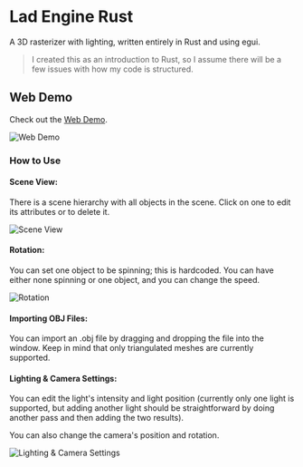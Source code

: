 # Lad Engine Rust
A 3D rasterizer with lighting, written entirely in Rust and using egui.

> I created this as an introduction to Rust, so I assume there will be a few issues with how my code is structured.

## Web Demo
Check out the [Web Demo](https://aladvs.github.io/Lad-Engine-Rust/).


![Web Demo](https://github.com/aladvs/lad_engine_rust/assets/78510667/6bc4a0c0-0dc2-456b-ab3e-77b33073facc)

### How to Use
#### Scene View:
There is a scene hierarchy with all objects in the scene. Click on one to edit its attributes or to delete it.

![Scene View](https://github.com/aladvs/lad_engine_rust/assets/78510667/349585ef-8f38-493d-95b3-60639b18e55e)

#### Rotation:
You can set one object to be spinning; this is hardcoded. You can have either none spinning or one object, and you can change the speed.

![Rotation](https://github.com/aladvs/lad_engine_rust/assets/78510667/5fc6b1e0-40b1-4e08-8831-f316af050050)

#### Importing OBJ Files:
You can import an .obj file by dragging and dropping the file into the window. Keep in mind that only triangulated meshes are currently supported.

#### Lighting & Camera Settings:
You can edit the light's intensity and light position (currently only one light is supported, but adding another light should be straightforward by doing another pass and then adding the two results).

You can also change the camera's position and rotation.

![Lighting & Camera Settings](https://github.com/aladvs/lad_engine_rust/assets/78510667/ba63197c-852e-4048-bd66-74ce6465c5de)
